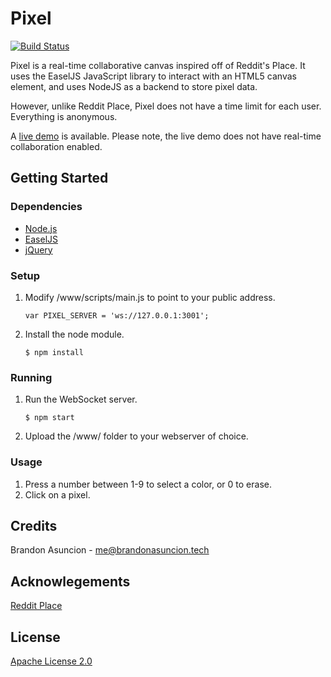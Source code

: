 # Pixel
[![Build Status](https://travis-ci.org/brandonasuncion/Pixel.svg?branch=master)](https://travis-ci.org/brandonasuncion/Pixel)

Pixel is a real-time collaborative canvas inspired off of Reddit's Place. It uses the EaselJS JavaScript library to interact with an HTML5 canvas element, and uses NodeJS as a backend to store pixel data.

However, unlike Reddit Place, Pixel does not have a time limit for each user. Everything is anonymous.

A [live demo](https://brandonasuncion.github.io/Pixel/www/) is available. Please note, the live demo does not have real-time collaboration enabled.

## Getting Started

### Dependencies
* [Node.js](https://nodejs.org/en/)
* [EaselJS](http://www.createjs.com/easeljs)
* [jQuery](https://jquery.com/)

### Setup
1. Modify /www/scripts/main.js to point to your public address. 
	```
	var PIXEL_SERVER = 'ws://127.0.0.1:3001';
	```
2. Install the node module.
	```
	$ npm install
	```
	
### Running
1. Run the WebSocket server.
	```
	$ npm start
	```
2. Upload the /www/ folder to your webserver of choice.

### Usage
1. Press a number between 1-9 to select a color, or 0 to erase.
2. Click on a pixel.

## Credits
Brandon Asuncion - me@brandonasuncion.tech

## Acknowlegements
[Reddit Place](https://redditblog.com/2017/04/13/how-we-built-rplace/)

## License
[Apache License 2.0](https://choosealicense.com/licenses/apache-2.0/)